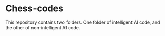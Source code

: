 # Chess-codes
This repository contains two folders. One folder of intelligent AI code, and the other of non-intelligent AI code.
